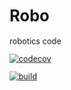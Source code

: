 # Robo
robotics code

[![codecov](https://codecov.io/gh/MichaelJL3/Robo/branch/main/graph/badge.svg?token=xoqDKMk451)](https://codecov.io/gh/MichaelJL3/Robo)

[![build](https://github.com/MichaelJL3/Robo/actions/workflows/python.yml/badge.svg)](https://github.com/MichaelJL3/Robo/actions/workflows/python.yml)
